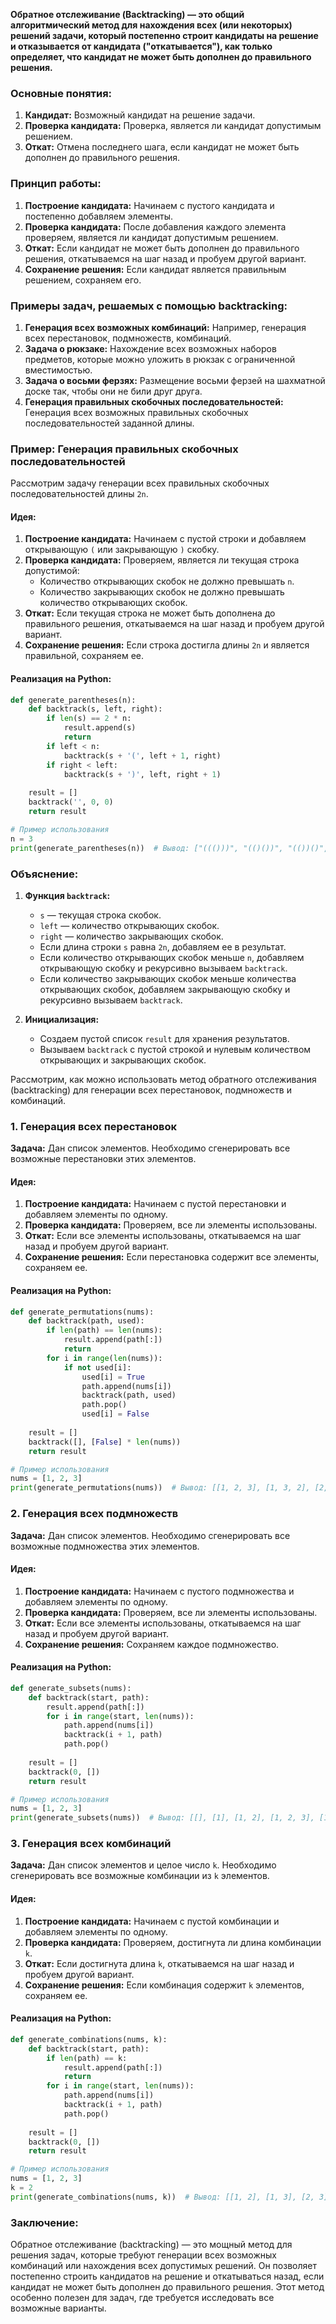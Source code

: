 **Обратное отслеживание (Backtracking) — это общий алгоритмический метод для нахождения всех (или некоторых) решений задачи, который постепенно строит кандидаты на решение и отказывается от кандидата ("откатывается"), как только определяет, что кандидат не может быть дополнен до правильного решения.**

### Основные понятия:

1. **Кандидат:** Возможный кандидат на решение задачи.
2. **Проверка кандидата:** Проверка, является ли кандидат допустимым решением.
3. **Откат:** Отмена последнего шага, если кандидат не может быть дополнен до правильного решения.

### Принцип работы:

1. **Построение кандидата:** Начинаем с пустого кандидата и постепенно добавляем элементы.
2. **Проверка кандидата:** После добавления каждого элемента проверяем, является ли кандидат допустимым решением.
3. **Откат:** Если кандидат не может быть дополнен до правильного решения, откатываемся на шаг назад и пробуем другой вариант.
4. **Сохранение решения:** Если кандидат является правильным решением, сохраняем его.

### Примеры задач, решаемых с помощью backtracking:

1. **Генерация всех возможных комбинаций:** Например, генерация всех перестановок, подмножеств, комбинаций.
2. **Задача о рюкзаке:** Нахождение всех возможных наборов предметов, которые можно уложить в рюкзак с ограниченной вместимостью.
3. **Задача о восьми ферзях:** Размещение восьми ферзей на шахматной доске так, чтобы они не били друг друга.
4. **Генерация правильных скобочных последовательностей:** Генерация всех возможных правильных скобочных последовательностей заданной длины.

### Пример: Генерация правильных скобочных последовательностей

Рассмотрим задачу генерации всех правильных скобочных последовательностей длины `2n`.

#### Идея:
1. **Построение кандидата:** Начинаем с пустой строки и добавляем открывающую `(` или закрывающую `)` скобку.
2. **Проверка кандидата:** Проверяем, является ли текущая строка допустимой:
   - Количество открывающих скобок не должно превышать `n`.
   - Количество закрывающих скобок не должно превышать количество открывающих скобок.
3. **Откат:** Если текущая строка не может быть дополнена до правильного решения, откатываемся на шаг назад и пробуем другой вариант.
4. **Сохранение решения:** Если строка достигла длины `2n` и является правильной, сохраняем ее.

#### Реализация на Python:

```python
def generate_parentheses(n):
    def backtrack(s, left, right):
        if len(s) == 2 * n:
            result.append(s)
            return
        if left < n:
            backtrack(s + '(', left + 1, right)
        if right < left:
            backtrack(s + ')', left, right + 1)
    
    result = []
    backtrack('', 0, 0)
    return result

# Пример использования
n = 3
print(generate_parentheses(n))  # Вывод: ["((()))", "(()())", "(())()", "()(())", "()()()"]
```

### Объяснение:

1. **Функция `backtrack`:**
   - `s` — текущая строка скобок.
   - `left` — количество открывающих скобок.
   - `right` — количество закрывающих скобок.
   - Если длина строки `s` равна `2n`, добавляем ее в результат.
   - Если количество открывающих скобок меньше `n`, добавляем открывающую скобку и рекурсивно вызываем `backtrack`.
   - Если количество закрывающих скобок меньше количества открывающих скобок, добавляем закрывающую скобку и рекурсивно вызываем `backtrack`.

2. **Инициализация:**
   - Создаем пустой список `result` для хранения результатов.
   - Вызываем `backtrack` с пустой строкой и нулевым количеством открывающих и закрывающих скобок.



Рассмотрим, как можно использовать метод обратного отслеживания (backtracking) для генерации всех перестановок, подмножеств и комбинаций.

### 1. Генерация всех перестановок

**Задача:** Дан список элементов. Необходимо сгенерировать все возможные перестановки этих элементов.

#### Идея:
1. **Построение кандидата:** Начинаем с пустой перестановки и добавляем элементы по одному.
2. **Проверка кандидата:** Проверяем, все ли элементы использованы.
3. **Откат:** Если все элементы использованы, откатываемся на шаг назад и пробуем другой вариант.
4. **Сохранение решения:** Если перестановка содержит все элементы, сохраняем ее.

#### Реализация на Python:

```python
def generate_permutations(nums):
    def backtrack(path, used):
        if len(path) == len(nums):
            result.append(path[:])
            return
        for i in range(len(nums)):
            if not used[i]:
                used[i] = True
                path.append(nums[i])
                backtrack(path, used)
                path.pop()
                used[i] = False
    
    result = []
    backtrack([], [False] * len(nums))
    return result

# Пример использования
nums = [1, 2, 3]
print(generate_permutations(nums))  # Вывод: [[1, 2, 3], [1, 3, 2], [2, 1, 3], [2, 3, 1], [3, 1, 2], [3, 2, 1]]
```

### 2. Генерация всех подмножеств

**Задача:** Дан список элементов. Необходимо сгенерировать все возможные подмножества этих элементов.

#### Идея:
1. **Построение кандидата:** Начинаем с пустого подмножества и добавляем элементы по одному.
2. **Проверка кандидата:** Проверяем, все ли элементы использованы.
3. **Откат:** Если все элементы использованы, откатываемся на шаг назад и пробуем другой вариант.
4. **Сохранение решения:** Сохраняем каждое подмножество.

#### Реализация на Python:

```python
def generate_subsets(nums):
    def backtrack(start, path):
        result.append(path[:])
        for i in range(start, len(nums)):
            path.append(nums[i])
            backtrack(i + 1, path)
            path.pop()
    
    result = []
    backtrack(0, [])
    return result

# Пример использования
nums = [1, 2, 3]
print(generate_subsets(nums))  # Вывод: [[], [1], [1, 2], [1, 2, 3], [1, 3], [2], [2, 3], [3]]
```

### 3. Генерация всех комбинаций

**Задача:** Дан список элементов и целое число `k`. Необходимо сгенерировать все возможные комбинации из `k` элементов.

#### Идея:
1. **Построение кандидата:** Начинаем с пустой комбинации и добавляем элементы по одному.
2. **Проверка кандидата:** Проверяем, достигнута ли длина комбинации `k`.
3. **Откат:** Если достигнута длина `k`, откатываемся на шаг назад и пробуем другой вариант.
4. **Сохранение решения:** Если комбинация содержит `k` элементов, сохраняем ее.

#### Реализация на Python:

```python
def generate_combinations(nums, k):
    def backtrack(start, path):
        if len(path) == k:
            result.append(path[:])
            return
        for i in range(start, len(nums)):
            path.append(nums[i])
            backtrack(i + 1, path)
            path.pop()
    
    result = []
    backtrack(0, [])
    return result

# Пример использования
nums = [1, 2, 3]
k = 2
print(generate_combinations(nums, k))  # Вывод: [[1, 2], [1, 3], [2, 3]]
```

### Заключение:

Обратное отслеживание (backtracking) — это мощный метод для решения задач, которые требуют генерации всех возможных комбинаций или нахождения всех допустимых решений. Он позволяет постепенно строить кандидатов на решение и откатываться назад, если кандидат не может быть дополнен до правильного решения. Этот метод особенно полезен для задач, где требуется исследовать все возможные варианты.